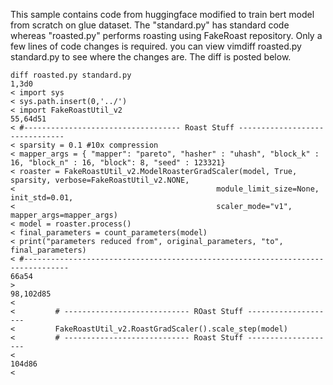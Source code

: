 This sample contains code from huggingface modified to train bert model from scratch on glue dataset.  The "standard.py" has standard code whereas "roasted.py" performs roasting using FakeRoast repository. 
Only a few lines of code changes is required. you can view vimdiff roasted.py standard.py to see where the changes are. The diff is posted below. 


```
diff roasted.py standard.py
1,3d0
< import sys
< sys.path.insert(0,'../')
< import FakeRoastUtil_v2
55,64d51
< #----------------------------------- Roast Stuff -------------------------------
< sparsity = 0.1 #10x compression
< mapper_args = { "mapper": "pareto", "hasher" : "uhash", "block_k" : 16, "block_n" : 16, "block": 8, "seed" : 123321}
< roaster = FakeRoastUtil_v2.ModelRoasterGradScaler(model, True, sparsity, verbose=FakeRoastUtil_v2.NONE,
<                                             module_limit_size=None, init_std=0.01,
<                                             scaler_mode="v1", mapper_args=mapper_args)
< model = roaster.process()
< final_parameters = count_parameters(model)
< print("parameters reduced from", original_parameters, "to", final_parameters)
< #--------------------------------------------------------------------------------
66a54
>
98,102d85
<
<         # ---------------------------- ROast Stuff --------------------
<         FakeRoastUtil_v2.RoastGradScaler().scale_step(model)
<         # ---------------------------- Roast Stuff --------------------
<
104d86
<
```


